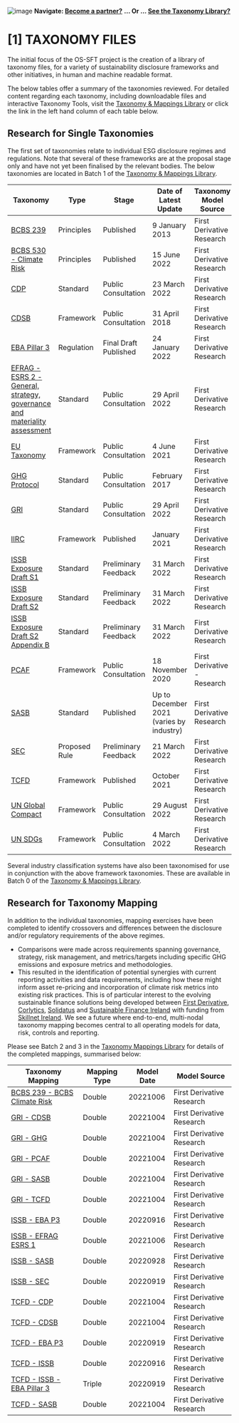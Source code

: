 ![image](https://user-images.githubusercontent.com/112073913/188821900-0c411acf-fbdd-4163-adc9-3ba4e2be78df.png)
**Navigate: [Become a partner?](https://github.com/FD-SustainableFinance/l6l-PARTNERS)**
**... Or ... [See the Taxonomy Library?](https://github.com/orgs/FD-SustainableFinance/projects/2)**

# [1] TAXONOMY FILES

The initial focus of the OS-SFT project is the creation of a library of taxonomy files, for a variety of sustainability disclosure frameworks and other initiatives, in human and machine readable format.

The below tables offer a summary of the taxonomies reviewed. For detailed content regarding each taxonomy, including downloadable files and interactive Taxonomy Tools, visit the [Taxonomy & Mappings Library](https://github.com/orgs/FD-SustainableFinance/projects/2) or click the link in the left hand column of each table below.

## Research for Single Taxonomies
The first set of taxonomies relate to individual ESG disclosure regimes and regulations. Note that several of these frameworks are at the proposal stage only and have not yet been finalised by the relevant bodies. The below taxonomies are located in Batch 1 of the [Taxonomy & Mappings Library](https://github.com/orgs/FD-SustainableFinance/projects/2).

|Taxonomy|Type|Stage|Date of Latest Update|Taxonomy Model Source|
|--------|----|-----|---------------------|---------------------|
|[BCBS 239](https://github.com/FD-SustainableFinance/RESEARCH---BCBS-239---Risk-Data-Aggregation)|Principles|Published|9 January 2013|First Derivative Research|
|[BCBS 530 - Climate Risk](https://github.com/FD-SustainableFinance/RESEARCH---BCBS-CLIMATE-RISK)|Principles|Published|15 June 2022|First Derivative Research|
|[CDP](https://github.com/FD-SustainableFinance/RESEARCH-CDP)|Standard|Public Consultation|23 March 2022|First Derivative Research|
|[CDSB](https://github.com/FD-SustainableFinance/RESEARCH-CDSB)|Framework|Public Consultation|31 April 2018|First Derivative Research|
|[EBA Pillar 3](https://github.com/FD-SustainableFinance/RESEARCH---EBA-PILLAR-3-DISCLOSURES)|Regulation|Final Draft Published|24 January 2022|First Derivative Research|
|[EFRAG - ESRS 2 - General, strategy, governance and materiality assessment](https://github.com/FD-SustainableFinance/RESEARCH---EUROPEAN-FINANCIAL-REPORTING-ADVISORY-GROUP)|Standard|Public Consultation|29 April 2022|First Derivative Research|
|[EU Taxonomy](https://github.com/FD-SustainableFinance/RESEARCH-EU-TAXONOMY)|Framework|Public Consultation|4 June 2021|First Derivative Research|
|[GHG Protocol](https://github.com/FD-SustainableFinance/RESEARCH-GHGP)|Standard|Public Consultation|February 2017|First Derivative Research|
|[GRI](https://github.com/FD-SustainableFinance/RESEARCH---GLOBAL-REPORTING-INITIATIVE)|Standard|Public Consultation|29 April 2022|First Derivative Research|
|[IIRC](https://github.com/FD-SustainableFinance/RESEARCH-International-Integrated-Reporting-Council-IIRC-)|Framework|Published|January 2021|First Derivative Research|
|[ISSB Exposure Draft S1](https://github.com/FD-SustainableFinance/RESEARCH---INTERNATIONAL-SUSTAINABILITY-STANDARDS-BOARD)|Standard|Preliminary Feedback|31 March 2022|First Derivative Research|
|[ISSB Exposure Draft S2](https://github.com/FD-SustainableFinance/RESEARCH---INTERNATIONAL-SUSTAINABILITY-STANDARDS-BOARD)|Standard|Preliminary Feedback|31 March 2022|First Derivative Research|
|[ISSB Exposure Draft S2 Appendix B](https://github.com/FD-SustainableFinance/RESEARCH---INTERNATIONAL-SUSTAINABILITY-STANDARDS-BOARD)|Standard|Preliminary Feedback|31 March 2022|First Derivative Research|
|[PCAF](https://github.com/FD-SustainableFinance/RESEARCH-PCAF)|Framework|Public Consultation|18 November 2020|First Derivative - Research|
|[SASB](https://github.com/FD-SustainableFinance/RESEARCH---SUSTAINABILITY-ACCOUNTING-STANDARDS-BOARD/tree/main)|Standard|Published|Up to December 2021 (varies by industry)|First Derivative Research|
|[SEC](https://github.com/FD-SustainableFinance/RESEARCH---SECURITIES-EXCHANGE-COMMISSION)|Proposed Rule|Preliminary Feedback|21 March 2022|First Derivative Research|
|[TCFD](https://github.com/FD-SustainableFinance/RESEARCH---TASK-FORCE-ON-CLIMATE-RELATED-FINANCIAL-DISCLOSURES)|Framework|Published|October 2021|First Derivative Research|
|[UN Global Compact](https://github.com/FD-SustainableFinance/RESEARCH-UN-GC)|Framework|Public Consultation|29 August 2022|First Derivative Research|
|[UN SDGs](https://github.com/FD-SustainableFinance/RESEARCH-UN-SDG)|Framework|Public Consultation|4 March 2022|First Derivative Research|


Several industry classification systems have also been taxonomised for use in conjunction with the above framework taxonomies. These are available in Batch 0 of the [Taxonomy & Mappings Library](https://github.com/orgs/FD-SustainableFinance/projects/2).

## Research for Taxonomy Mapping
In addition to the individual taxonomies, mapping exercises have been completed to identify crossovers and differences between the disclosure and/or regulatory requirements of the above regimes.
- Comparisons were made across requirements spanning governance, strategy, risk management, and metrics/targets including specific GHG emissions and exposure metrics and methodologies.
- This resulted in the identification of potential synergies with current reporting activities and data requirements, including how these might inform asset re-pricing and incorporation of climate risk metrics into existing risk practices. This is of particular interest to the evolving sustainable finance solutions being developed between [First Derivative](https://firstderivative.com/sustainable-finance/), [Corlytics](https://www.corlytics.com/), [Solidatus](https://www.solidatus.com/) and [Sustainable Finance Ireland](https://www.sustainablefinance.ie/) with funding from [Skillnet Ireland](https://www.skillnetireland.ie/).
We see a future where end-to-end, multi-nodal taxonomy mapping becomes central to all operating models for data, risk, controls and reporting.

Please see Batch 2 and 3 in the [Taxonomy Mappings Library](https://github.com/orgs/FD-SustainableFinance/projects/2) for details of the completed mappings, summarised below:

|Taxonomy Mapping|Mapping Type|Model Date|Model Source|
|----------------|------------|----------|------------|
|[BCBS 239 - BCBS Climate Risk](https://github.com/FD-SustainableFinance/RESEARCH---TAXONOMY-MAPPING---BCBS-239---BCBS-Climate-Risk)|Double|20221006|First Derivative Research|
|[GRI - CDSB](https://github.com/FD-SustainableFinance/RESEARCH-PARTIAL-TAXONOMY-MAPPING-GRI-CDSB)|Double|20221004|First Derivative Research|
|[GRI - GHG](https://github.com/FD-SustainableFinance/RESEARCH-PARTIAL-TAXONOMY-MAPPING-GRI-GHG-PROTOCOL)|Double|20221004|First Derivative Research|
|[GRI - PCAF](https://github.com/FD-SustainableFinance/RESEARCH-PARTIAL-TAXONOMY-MAPPING-GRI-PCAF)|Double|20221004|First Derivative Research|
|[GRI - SASB](https://github.com/FD-SustainableFinance/RESEARCH-PARTIAL-TAXONOMY-MAPPING-GRI-SASB)|Double|20221004|First Derivative Research|
|[GRI - TCFD](https://github.com/FD-SustainableFinance/RESEARCH-PARTIAL-TAXONOMY-MAPPING-GRI-TCFD)|Double|20221004|First Derivative Research|
|[ISSB - EBA P3](https://github.com/FD-SustainableFinance/RESEARCH---PAIRWISE-TAXONOMY-MAPPING---ISSB-v-EBA-Pillar-3)|Double|20220916|First Derivative Research|
|[ISSB - EFRAG ESRS 1](https://github.com/FD-SustainableFinance/RESEARCH-MAPPING-ISSB-S2-v-EFRAG)|Double|20221006|First Derivative Research|
|[ISSB - SASB](https://github.com/FD-SustainableFinance/RESEARCH-MAPPING-ISSB-S2-v-IFRS-SASB)|Double|20220928|First Derivative Research|
|[ISSB - SEC](https://github.com/FD-SustainableFinance/RESEARCH---PAIRWISE-TAXONOMY-MAPPING---ISSB-v-SEC)|Double|20220919|First Derivative Research|
|[TCFD - CDP](https://github.com/FD-SustainableFinance/RESEARCH-TAXONOMY-MAPPING---TCFD---CDP)|Double|20221004|First Derivative Research|
|[TCFD - CDSB](https://github.com/FD-SustainableFinance/RESEARCH-MAPPING-TCFD-v-CDSB-WIP)|Double|20221004|First Derivative Research|
|[TCFD - EBA P3](https://github.com/FD-SustainableFinance/RESEARCH---PAIRWISE-TAXONOMY-MAPPING---TCFD-v-EBA-Pillar-3)|Double|20220919|First Derivative Research|
|[TCFD - ISSB](https://github.com/FD-SustainableFinance/RESEARCH---PAIRWISE-TAXONOMY-MAPPING---TCFD-V-ISSB)|Double|20220916|First Derivative Research|
|[TCFD - ISSB - EBA Pillar 3](https://github.com/FD-SustainableFinance/RESEARCH---STRING-MAPPING-ISSB-v-EBA-PILLAR-3-v-TCFD)|Triple|20220919|First Derivative Research|
|[TCFD - SASB](https://github.com/FD-SustainableFinance/RESEARCH-TAXONOMY-MAPPING-TCFD-SASB)|Double|20221004|First Derivative Research|
